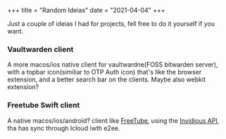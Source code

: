 +++
title = "Random Ideias"
date = "2021-04-04"
+++

Just a couple of ideias I had for projects, fell free to do it yourself if you want.

### Vaultwarden client

A more macos/ios native client for vaultwardne(FOSS bitwarden server), with a topbar icon(similiar to OTP Auth icon) that's like the browser extension, and a better search bar on the clients. Maybe also webkit extension?

### Freetube Swift client

A native macos/ios/android? client like [FreeTube](https://freetubeapp.io), using the [Invidious API](https://docs.invidious.io/api/), tha has sync through Icloud iwth e2ee.
